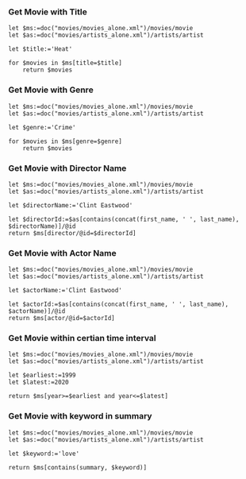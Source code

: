 ### Get Movie with Title
```
let $ms:=doc("movies/movies_alone.xml")/movies/movie
let $as:=doc("movies/artists_alone.xml")/artists/artist

let $title:='Heat'

for $movies in $ms[title=$title]
    return $movies
```

### Get Movie with Genre
```
let $ms:=doc("movies/movies_alone.xml")/movies/movie
let $as:=doc("movies/artists_alone.xml")/artists/artist

let $genre:='Crime'

for $movies in $ms[genre=$genre]
    return $movies
```

### Get Movie with Director Name
```
let $ms:=doc("movies/movies_alone.xml")/movies/movie
let $as:=doc("movies/artists_alone.xml")/artists/artist

let $directorName:='Clint Eastwood'

let $directorId:=$as[contains(concat(first_name, ' ', last_name), $directorName)]/@id
return $ms[director/@id=$directorId]
```


### Get Movie with Actor Name
```
let $ms:=doc("movies/movies_alone.xml")/movies/movie
let $as:=doc("movies/artists_alone.xml")/artists/artist

let $actorName:='Clint Eastwood'

let $actorId:=$as[contains(concat(first_name, ' ', last_name), $actorName)]/@id
return $ms[actor/@id=$actorId]
```

### Get Movie within certian time interval
```
let $ms:=doc("movies/movies_alone.xml")/movies/movie
let $as:=doc("movies/artists_alone.xml")/artists/artist

let $earliest:=1999
let $latest:=2020

return $ms[year>=$earliest and year<=$latest]
```

### Get Movie with keyword in summary
```
let $ms:=doc("movies/movies_alone.xml")/movies/movie
let $as:=doc("movies/artists_alone.xml")/artists/artist

let $keyword:='love'

return $ms[contains(summary, $keyword)]
```


